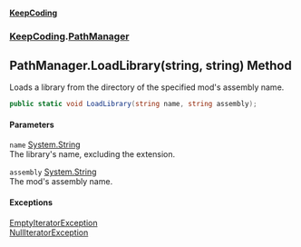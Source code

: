 #### [KeepCoding](index.md 'index')
### [KeepCoding](KeepCoding.md 'KeepCoding').[PathManager](PathManager.md 'KeepCoding.PathManager')
## PathManager.LoadLibrary(string, string) Method
Loads a library from the directory of the specified mod's assembly name.  
```csharp
public static void LoadLibrary(string name, string assembly);
```
#### Parameters
<a name='KeepCoding.PathManager.LoadLibrary(string.string).name'></a>
`name` [System.String](https://docs.microsoft.com/en-us/dotnet/api/System.String 'System.String')  
The library's name, excluding the extension.
  
<a name='KeepCoding.PathManager.LoadLibrary(string.string).assembly'></a>
`assembly` [System.String](https://docs.microsoft.com/en-us/dotnet/api/System.String 'System.String')  
The mod's assembly name.
  
#### Exceptions
[EmptyIteratorException](EmptyIteratorException.md 'KeepCoding.Internal.EmptyIteratorException')  
[NullIteratorException](NullIteratorException.md 'KeepCoding.Internal.NullIteratorException')  
